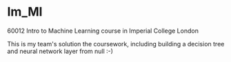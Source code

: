 # Im_Ml
60012 Intro to Machine Learning course in Imperial College London


This is my team's solution the coursework, including building a decision tree and neural network layer from null :-)